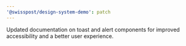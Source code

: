 ```yaml
---
'@swisspost/design-system-demo': patch
---
```


Updated documentation on toast and alert components for improved accessibility and a better user experience.
